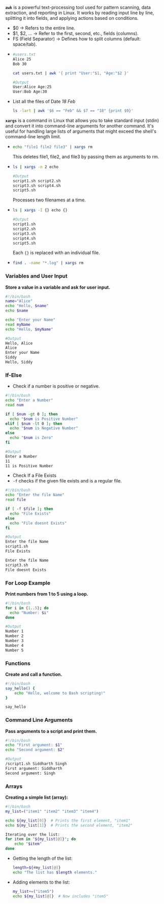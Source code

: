 **`awk`** is a powerful text-processing tool used for pattern scanning, data extraction, and reporting in Linux. It works by reading input line by line, splitting it into fields, and applying actions based on conditions.
- $0 → Refers to the entire line.
- $1, $2, ... → Refer to the first, second, etc., fields (columns).
- FS (Field Separator) → Defines how to split columns (default: space/tab).
- ```bash
  #users.txt
  Alice 25
  Bob 30
  ```
  ```bash
  cat users.txt | awk '{ print "User:"$1, "Age:"$2 }'
  ```
  ```bash
  #Output
  User:Alice Age:25
  User:Bob Age:30
  ```
- List all the files of Date *18 Feb*
  ```bash
  ls -lart | awk '$6 == "Feb" && $7 == "18" {print $9}'
  ```


**`xargs`** is a command in Linux that allows you to take standard input (stdin) and convert it into command-line arguments for another command. It's useful for handling large lists of arguments that might exceed the shell's command-line length limit.
- ```bash
  echo "file1 file2 file3" | xargs rm
  ```
  This deletes file1, file2, and file3 by passing them as arguments to rm.
- ```bash
  ls | xargs -n 2 echo
  ```
  ```bash
  #Output
  script1.sh script2.sh
  script3.sh script4.sh
  script5.sh
  ```
  Processes two filenames at a time.
- ```bash
  ls | xargs -I {} echo {}
  ```
  ```bash
  #Output
  script1.sh
  script2.sh
  script3.sh
  script4.sh
  script5.sh
  ```
  Each `{}` is replaced with an individual file.
- ```bash
  find . -name "*.log" | xargs rm
  ```
### Variables and User Input ###

**Store a value in a variable and ask for user input.**
```bash
#!/bin/bash
name="Alice"
echo "Hello, $name"
echo $name

echo "Enter your Name"
read myName
echo "Hello, $myName"
```

```bash
#Output
Hello, Alice
Alice
Enter your Name
Siddy
Hello, Siddy
```

### If-Else ###

- Check if a number is positive or negative.
```bash
#!/bin/bash
echo "Enter a Number"
read num

if [ $num -gt 0 ]; then
  echo "$num is Positive Number"
elif [ $num -lt 0 ]; then
  echo "$num is Negative Number"
else
  echo "$num is Zero"
fi
```

```bash
#Output
Enter a Number
11
11 is Positive Number
```

- Check If a File Exists
- `-f` checks if the given file exists and is a regular file.

```bash
#!/bin/bash
echo "Enter the file Name"
read file

if [ -f $file ]; then
  echo "File Exists"
else 
  echo "File doesnt Exists"
fi
```

```bash
#Output
Enter the file Name
script1.sh
File Exists

Enter the file Name
script3.sh
File doesnt Exists
```

### For Loop Example ###

**Print numbers from 1 to 5 using a loop.**
```bash
#!/bin/bash
for i in {1..5}; do
  echo "Number: $i"
done
```

```bash
#Output
Number 1
Number 2
Number 3
Number 4
Number 5
```

### Functions ###

**Create and call a function.**
```bash
#!/bin/bash
say_hello() {
    echo "Hello, welcome to Bash scripting!"
}

say_hello
```

### Command Line Arguments ###

**Pass arguments to a script and print them.**
```bash
#!/bin/bash
echo "First argument: $1"
echo "Second argument: $2"
```

```bash
#Output
/script1.sh Siddharth Singh
First argument: Siddharth
Second argument: Singh
```

### Arrays ###

**Creating a simple list (array):**

```bash
#!/bin/bash
my_list=("item1" "item2" "item3" "item4")

echo ${my_list[0]}  # Prints the first element, "item1"
echo ${my_list[1]}  # Prints the second element, "item2"

Iterating over the list:
for item in "${my_list[@]}"; do
    echo "$item"
done
```

- Getting the length of the list:
  ```bash
  length=${#my_list[@]}
  echo "The list has $length elements."
  ```

- Adding elements to the list:
  ```bash
  my_list+=("item5")
  echo ${my_list[@]}  # Now includes "item5"
  ```
